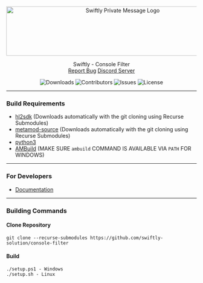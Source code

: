 <br/>
<p align="center">
    <img src="https://sttci.b-cdn.net/status.swiftlycs2.net/2105/logo.png" alt="Swiftly Private Message Logo" width="600" height="131">
  <p align="center">
    Swiftly - Console Filter
    <br/>
    <a href="https://github.com/swiftly-solution/console-filter/issues">Report Bug</a>
    <a href="https://swiftlycs2.net/discord">Discord Server</a>
  </p>
</p>

<div align="center">

![Downloads](https://img.shields.io/github/downloads/swiftly-solution/console-filter/total) ![Contributors](https://img.shields.io/github/contributors/swiftly-solution/console-filter?color=dark-green) ![Issues](https://img.shields.io/github/issues/swiftly-solution/console-filter) ![License](https://img.shields.io/github/license/swiftly-solution/console-filter)

</div>

---
### Build Requirements
-   [hl2sdk](https://github.com/alliedmodders/hl2sdk/tree/cs2) (Downloads automatically with the git cloning using Recurse Submodules)
-   [metamod-source](https://github.com/alliedmodders/metamod-source) (Downloads automatically with the git cloning using Recurse Submodules)
-   [python3](https://www.python.org/)
-   [AMBuild](https://github.com/alliedmodders/ambuild) (MAKE SURE `ambuild` COMMAND IS AVAILABLE VIA `PATH` FOR WINDOWS)
---
### For Developers
- [Documentation](https://swiftlycs2.net/docs-exts)
---
### Building Commands

#### Clone Repository

```
git clone --recurse-submodules https://github.com/swiftly-solution/console-filter
```

#### Build

```
./setup.ps1 - Windows
./setup.sh - Linux
```
